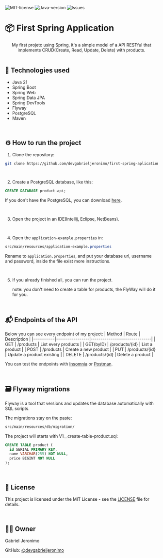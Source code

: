 <div align="left">
  <img src="https://img.shields.io/badge/License-MIT-yellow.svg" alt="MIT-license">
  <img src="https://img.shields.io/badge/Java-21-blue.svg" alt="Java-version">
  <img src="https://img.shields.io/github/issues/devgabrieljeronimo/first-spring-aplication" alt="Issues">

<div/>
  
# 📦 First Spring Application

<div align="center">
  My first projetc using Spring, it's a simple model of a API RESTful that implements CRUD(Create, Read, Update, Delete) with products.
</div>

<br/>

## 🚀 Technologies used

- Java 21
- Spring Boot
- Spring Web
- Spring Data JPA
- Spring DevTools
- Flyway
- PostgreSQL
- Maven

<br/>

## ⚙️ How to run the project

1. Clone the repository:

```bash
git clone https://github.com/devgabrieljeronimo/first-spring-aplication.git
```

<br/>

2. Create a PostgreSQL database, like this:

```sql
CREATE DATABASE product-api;
```
If you don't have the PostgreSQL, you can download [here](https://www.postgresql.org/download/).

<br/>

3. Open the project in an IDE(Intellij, Eclipse, NetBeans).

<br/>

4. Open the ```application-example.properties``` in:

```css
src/main/resources/application-example.properties
```
Rename to ```application.properties```, and put your database url, username and password, inside the file exist more instructions.

<br/>

5. If you already finished all, you can run the project.
   
    note: you don't need to create a table for products, the FlyWay will do it for you.

<br/>

## 📬 Endpoints of the API

Below you can see every endpoint of my project:
| Method    | Route           | Description                   |
|-----------|-----------------|-------------------------------|
| GET       | /products       | List every products           |
| GET(byID) | /products/{id}  | List a product                |
| POST      | /products       | Create a new product          |
| PUT       | /products/{id}  | Update a product existing     |
| DELETE    | /products/{id}  | Delete a product              |

You can test the endpoints with [Insomnia](https://insomnia.rest/download) or [Postman](https://www.postman.com/downloads/).

<br/>

## 🗃️ Flyway migrations

Flyway is a tool that versions and updates the database automatically with SQL scripts.

The migrations stay on the paste:
```css
src/main/resources/db/migration/
```

The project will starts with V1__create-table-product.sql:
```sql
CREATE TABLE product (
  id SERIAL PRIMARY KEY,
  name VARCHAR(255) NOT NULL,
  price BIGINT NOT NULL
);
```

<br/>

## 📝 License

This project is licensed under the MIT License - see the [LICENSE](https://github.com/devgabrieljeronimo/first-spring-aplication/blob/main/LICENSE) file for details.

<br/>

## 🙋‍♂️ Owner
Gabriel Jeronimo

GitHub: [@devgabrieljeronimo](https://github.com/devgabrieljeronimo)
